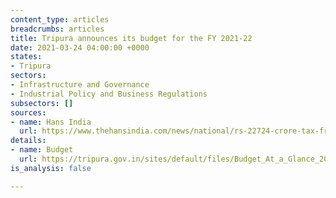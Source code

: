 ```yaml
---
content_type: articles
breadcrumbs: articles
title: Tripura announces its budget for the FY 2021-22
date: 2021-03-24 04:00:00 +0000
states:
- Tripura
sectors:
- Infrastructure and Governance
- Industrial Policy and Business Regulations
subsectors: []
sources:
- name: Hans India
  url: https://www.thehansindia.com/news/national/rs-22724-crore-tax-free-deficit-budget-presented-in-tripura-677609
details:
- name: Budget
  url: https://tripura.gov.in/sites/default/files/Budget_At_a_Glance_2021-22.pdf
is_analysis: false

---
```

